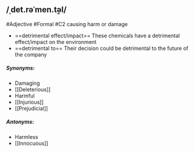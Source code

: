 ## /ˌdet.rəˈmen.t̬əl/   
#Adjective #Formal
#C2
causing harm or damage

- ==detrimental effect/impact==
These chemicals have a detrimental effect/impact on the environment
- ==detrimental to==
Their decision could be detrimental to the future of the company

##### Synonyms:
- Damaging
- [[Deleterious]]
- Harmful
- [[Injurious]]
- [[Prejudicial]]

##### Antonyms:
- Harmless
- [[Innocuous]]